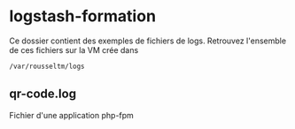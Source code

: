 # logstash-formation
Ce dossier contient des exemples de fichiers de logs. Retrouvez l'ensemble de ces fichiers sur la VM crée dans 
```bash
/var/rousseltm/logs
```
## qr-code.log
Fichier d'une application php-fpm